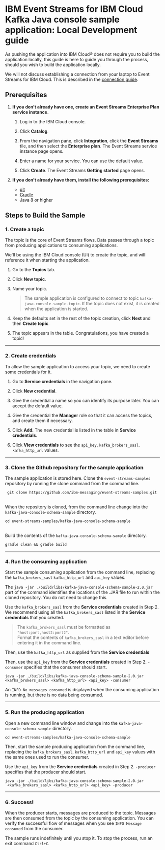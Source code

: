 # IBM Event Streams for IBM Cloud Kafka Java console sample application: Local Development guide
As pushing the application into IBM Cloud® does not require you to build the application locally, this guide is here to guide you through the process, should you wish to build the application locally.

We will not discuss establishing a connection from your laptop to Event Streams for IBM Cloud. This is described in the [connection guide](https://cloud.ibm.com/docs/services/EventStreams?topic=eventstreams-connecting#connecting).

## Prerequisites

1. **If you don't already have one, create an Event Streams Enterprise Plan service instance.**

   1. Log in to the IBM Cloud console.
  
   2. Click **Catalog**.
  
    3. From the navigation pane, click **Integration**, click the **Event Streams** tile, and then select the **Enterprise plan**. The Event Streams service instance page opens.
  
   4. Enter a name for your service. You can use the default value.
  
   5. Click **Create**. The Event Streams **Getting started** page opens. 

2. **If you don't already have them, install the following prerequisites:**
	
	* [git](https://git-scm.com/)
	* [Gradle](https://gradle.org/)
	* Java 8 or higher



## Steps to Build the Sample

### 1. **Create a topic**

   The topic is the core of Event Streams flows. Data passes through a topic from producing applications to consuming applications. 

   We'll be using the IBM Cloud console (UI) to create the topic, and will reference it when starting the application.

   1. Go to the **Topics** tab.
  
   2. Click **New topic**.
  
   3. Name your topic.
  
        > The sample application is configured to connect to topic `kafka-java-console-sample-topic`. If the topic does not exist, it is created when the application is started. 

   4. Keep the defaults set in the rest of the topic creation, click **Next** and then **Create topic**.

   5. The topic appears in the table. Congratulations, you have created a topic!

---

### 2. **Create credentials**

   To allow the sample application to access your topic, we need to create some credentials for it. 

   1. Go to **Service credentials** in the navigation pane.
  
   2. Click **New credential**.
  
   3. Give the credential a name so you can identify its purpose later. You can accept the default value.
  
   4. Give the credential the **Manager** role so that it can access the topics, and create them if necessary. 
  
   5. Click **Add**. The new credential is listed in the table in **Service credentials**.
  
   6. Click **View credentials** to see the `api_key`, `kafka_brokers_sasl`. `kafka_http_url` values.

---

### 3. **Clone the Github repository for the sample application**

   The sample application is stored here. Clone the `event-streams-samples` repository by running the clone command from the command line. 

   ```
    git clone https://github.com/ibm-messaging/event-streams-samples.git
   ```

   <br/>
   When the repository is cloned, from the command line change into the <code>kafka-java-console-schema-sample</code> directory.

   ```
   cd event-streams-samples/kafka-java-console-schema-sample
   ```

   <br/>
   Build the contents of the <code>kafka-java-console-schema-sample</code> directory.

   ```
   gradle clean && gradle build
   ```
---

### 4.  **Run the consuming application**
   
   Start the sample consuming application from the command line, replacing the `kafka_brokers_sasl` `kafka_http_url` and `api_key` values. 

   The `java -jar ./build/libs/kafka-java-console-schema-sample-2.0.jar` part of the command identifies the locations of the .JAR file to run within the cloned repository. You do not need to change this. 
   
   Use the `kafka_brokers_sasl` from the **Service credentials** created in Step 2. We recommend using all the `kafka_brokers_sasl` listed in the **Service credentials** that you created.

   >The `kafka_brokers_sasl` must be formatted as `"host:port,host2:port2"`. </br> Format the contents of `kafka_brokers_sasl` in a text editor before entering it in the command line.

   Then, use the `kafka_http_url` as supplied from the **Service credentials**

   Then, use the `api_key` from the **Service credentials** created in Step 2. `-consumer` specifies that the consumer should start. 

   ```
   java -jar ./build/libs/kafka-java-console-schema-sample-2.0.jar 
   <kafka_brokers_sasl> <kafka_http_url> <api_key> -consumer
   ```

   An `INFO No messages consumed` is displayed when the consuming application is running, but there is no data being consumed. 

---

### 5. **Run the producing application**

   Open a new command line window and change into the <code>kafka-java-console-schema-sample</code> directory.

   ```
   cd event-streams-samples/kafka-java-console-schema-sample
   ```
   
   Then, start the sample producing application from the command line, replacing the `kafka_brokers_sasl`, `kafka_http_url` and `api_key` values with the same ones used to run the consumer.

   Use the `api_key` from the **Service credentials** created in Step 2. `-producer` specifies that the producer should start. 

   ```
   java -jar ./build/libs/kafka-java-console-schema-sample-2.0.jar
	<kafka_brokers_sasl> <kafka_http_url> <api_key> -producer
   ```

---

### 6. **Success!**

   When the producer starts, messages are produced to the topic. Messages are then consumed from the topic by the consuming application.
   You can verify the successful flow of messages when you see `INFO Message consumed` from the consumer. 

   The sample runs indefinitely until you stop it. To stop the process, run an exit command `Ctrl+C`.